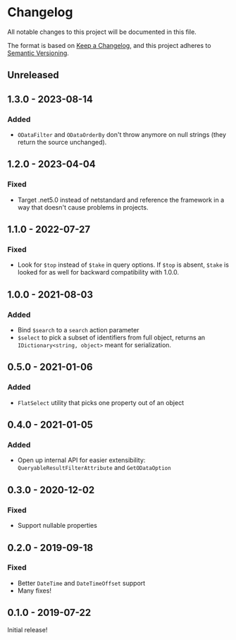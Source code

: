 # Changelog
All notable changes to this project will be documented in this file.

The format is based on [Keep a Changelog](https://keepachangelog.com/en/1.0.0/),
and this project adheres to [Semantic Versioning](https://semver.org/spec/v2.0.0.html).

## Unreleased

## 1.3.0 - 2023-08-14
### Added
- `ODataFilter` and `ODataOrderBy` don't throw anymore on null strings (they return the source unchanged).

## 1.2.0 - 2023-04-04
### Fixed
- Target .net5.0 instead of netstandard and reference the framework in a way that doesn't cause problems in projects.

## 1.1.0 - 2022-07-27
### Fixed
- Look for `$top` instead of `$take` in query options. If `$top` is absent, `$take` is looked for as well for backward compatibility with 1.0.0.

## 1.0.0 - 2021-08-03
### Added
- Bind `$search` to a `search` action parameter
- `$select` to pick a subset of identifiers from full object, returns an `IDictionary<string, object>` meant for serialization.

## 0.5.0 - 2021-01-06
### Added
- `FlatSelect` utility that picks one property out of an object

## 0.4.0 - 2021-01-05
### Added
- Open up internal API for easier extensibility: `QueryableResultFilterAttribute` and `GetODataOption`

## 0.3.0 - 2020-12-02
### Fixed
- Support nullable properties

## 0.2.0 - 2019-09-18
### Fixed
- Better `DateTime` and `DateTimeOffset` support
- Many fixes!

## 0.1.0 - 2019-07-22
Initial release!